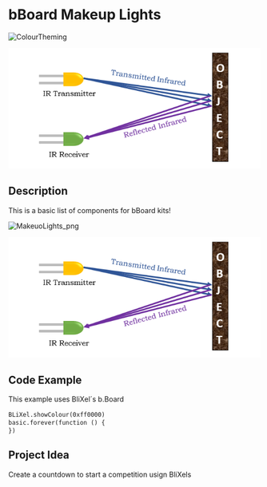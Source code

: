# bBoard Makeup Lights

![ColourTheming]("docs/static/mb/projects/bboard-tutorials-cards/Lights/MakeitLightUp1/MakeitLightUp.png?raw=true "ColourTheming")

![Magic](https://github.com/Brilliant-Labs/bboard-tutorials-v3/blob/master/ir-distance/IRpic.png?raw=true "A magician's assistant")

## Description

This is a basic list of components
for bBoard kits!

![MakeuoLights_png]("docs/static/mb/projects/bboard-tutorials-cards/Lights/MakeupLightUp1/ColourTheming_png.png?raw=true "MakeupLights_png")

![Magic](https://github.com/Brilliant-Labs/bboard-tutorials-v3/blob/master/ir-distance/IRpic.png?raw=true "A magician's assistant")

## Code Example

This example uses BliXel´s b.Board

```blocks
BLiXel.showColour(0xff0000)
basic.forever(function () {
})
```

## Project Idea
Create a countdown to start a competition usign BliXels
